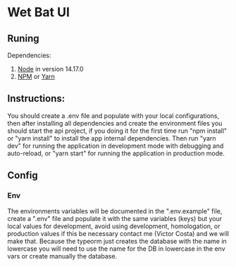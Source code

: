 # Wet Bat UI

## Runing

Dependencies:
1. [Node](https://nodejs.org/en/download) in version 14.17.0
2. [NPM](https://www.npmjs.com) or [Yarn](https://classic.yarnpkg.com/lang/en/docs/install/#windows-stable)

## Instructions:

You should create a .env file and populate with your local configurations, then after installing all dependencies and create the environment files you should start the api project, if you doing it for the first time run "npm install" or "yarn install" to install the app internal dependencies.
Then run "yarn dev" for running the application in development mode with debugging and auto-reload, or "yarn start" for running the application in production mode.

## Config

### Env
The environments variables will be documented in the ".env.example" file, create a ".env" file and populate it with the same variables (keys) but your local values for development, avoid using development, homologation, or production values if this be necessary contact me (Victor Costa) and we will make that.
Because the typeorm just creates the database with the name in lowercase you will need to use the name for the DB in lowercase in the env vars or create manually the database.
